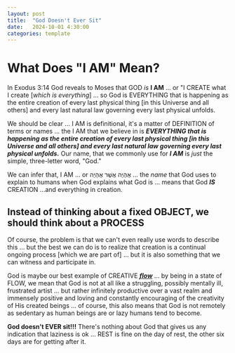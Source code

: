 ```yaml
---
layout: post
title:  "God Doesn't Ever Sit"
date:   2024-10-01 4:30:00
categories: template
---
```



# What Does "I AM" Mean?

In Exodus 3:14 God reveals to Moses that GOD *is* **I AM**  ... or "I CREATE what I create [*which is everything*] ... so God is EVERYTHING that is happening as the entire creation of every last physical thing [in this Universe and all others] and every last natural law governing every last physical unfolds.

We should be clear ... I AM is definitional, it's a matter of DEFINITION of terms or names ... the I AM that we believe in is ***EVERYTHING that is happening as the entire creation of every last physical thing [in this Universe and all others] and every last natural law governing every last physical unfolds.***  Our name, that we commonly use for ***I AM*** is *just* the simple, three-letter word, "God."

We can infer that, I AM ... or אֶהְיֶה אֲשֶׁר אֶהְיֶה‎ ... the *name* that God uses to explain to humans when God explains what God is ... means that God ***IS*** CREATION ...and everything in creation. 

## Instead of thinking about a fixed OBJECT, we should think about a PROCESS

Of course, the problem is that we can't even really use words to describe this ... but the best we can do is to realize that creation is a continual ongoing process [which we are part of] ... but it is also something that we can witness and participate in.

God is maybe our best example of CREATIVE [***flow***](https://youtu.be/7dSzKnf5WWg) ... by being in a state of FLOW, we mean that God is not at all like a struggling, possibly mentally ill, frustrated artist ... but rather infinitely productive over a vast realm and immensely positive and loving and constantly encouraging of the creativity of His created beings ... of course, this also means that God is not remotely as sedentary as human beings are or lazy humans tend to become. 

**God doesn't EVER sit!!!** There's nothing about God that gives us any indication that laziness is ok ... REST is fine on the day of rest, the other six days are for getting after it.
